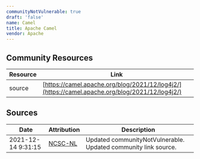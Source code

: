 ```yaml
---
communityNotVulnerable: true
draft: 'false'
name: Camel
title: Apache Camel
vendor: Apache
---
```



## Community Resources
| Resource | Link |
| --- | --- |
| source | [https://camel.apache.org/blog/2021/12/log4j2/](https://camel.apache.org/blog/2021/12/log4j2/) |


## Sources
| Date | Attribution | Description |
| --- | --- | --- |
| 2021-12-14 9:31:15 | [NCSC-NL](https://github.com/NCSC-NL/log4shell/blob/main/software/README.md) | Updated communityNotVulnerable. Updated community link source.  |
